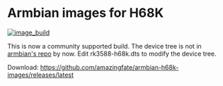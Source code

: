 # Armbian images for H68K
[![image_build](https://github.com/amazingfate/armbian-h68k-images/workflows/Build/badge.svg)](https://github.com/amazingfate/armbian-h68k-images/actions/workflows/build.yml)

This is now a community supported build. The device tree is not in [armbian's repo](https://github.com/armbian/build) by now. Edit rk3588-h68k.dts to modify the device tree.

Download: https://github.com/amazingfate/armbian-h68k-images/releases/latest

